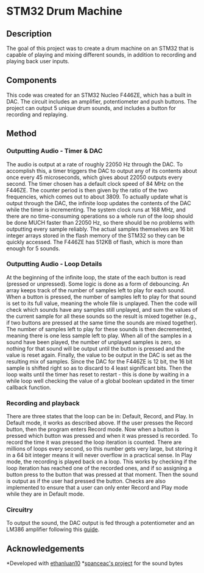 # STM32 Drum Machine

## Description
The goal of this project was to create a drum machine on an STM32 that is capable of playing and mixing different sounds, in addition to recording and playing back user inputs.

## Components
This code was created for an STM32 Nucleo F446ZE, which has a built in DAC. The circuit includes an amplifier, potentiometer and push buttons. The project can output 5 unique drum sounds, and includes a button for recording and replaying.

## Method
### Outputting Audio - Timer & DAC
The audio is output at a rate of roughly 22050 Hz through the DAC. To accomplish this, a timer triggers the DAC to output any of its contents about once every 45 microseconds, which gives about 22050 outputs every second. The timer chosen has a default clock speed of 84 MHz on the F446ZE. The counter period is then given by the ratio of the two frequencies, which comes out to about 3809. To actually update what is output through the DAC, the infinite loop updates the contents of the DAC while the timer is incrementing. The system clock runs at 168 MHz, and there are no time-consuming operations so a whole run of the loop should be done MUCH faster than 22050 Hz, so there should be no problems with outputting every sample reliably. The actual samples themselves are 16 bit integer arrays stored in the flash memory of the STM32 so they can be quickly accessed. The F446ZE has 512KB of flash, which is more than enough for 5 sounds. 
### Outputting Audio - Loop Details
At the beginning of the infinite loop, the state of the each button is read (pressed or unpressed). Some logic is done as a form of debouncing. An array keeps track of the number of samples left to play for each sound. When a button is pressed, the number of samples left to play for that sound is set to its full value, meaning the whole file is unplayed. Then the code will check which sounds have any samples still unplayed, and sum the values of the current sample for all these sounds so the result is mixed together (e.g., if two buttons are pressed at the same time the sounds are mixed together). The number of samples left to play for these sounds is then decremented, meaning there is one less sample left to play. When all of the samples in a sound have been played, the number of unplayed samples is zero, so nothing for that sound will be output until the button is pressed and the value is reset again. Finally, the value to be output in the DAC is set as the resulting mix of samples. Since the DAC for the F446ZE is 12 bit, the 16 bit sample is shifted right so as to discard to 4 least significant bits. Then the loop waits until the timer has reset to restart - this is done by waiting in a while loop well checking the value of a global boolean updated in the timer callback function.
### Recording and playback
There are three states that the loop can be in: Default, Record, and Play. In Default mode, it works as described above. If the user presses the Record button, then the program enters Record mode. Now when a button is pressed which button was pressed and when it was pressed is recorded. To record the time it was pressed the loop iteration is counted. There are millions of loops every second, so this number gets very large, but storing it in a 64 bit integer means it will never overflow in a practical sense. In Play mode, the recording is played back on a loop. This works by checking if the loop iteration has reached one of the recorded ones, and if so assigning a button press to the button that was pressed at that moment. Then the sound is output as if the user had pressed the button. Checks are also implemented to ensure that a user can only enter Record and Play mode while they are in Default mode.

### Circuitry
To output the sound, the DAC output is fed through a potentiometer and an LM386 amplifier following this [guide](https://www.circuitbasics.com/build-a-great-sounding-audio-amplifier-with-bass-boost-from-the-lm386/).


## Acknowledgements
*Developed with [ethanluan10](https://github.com/ethanluan10)
*[spanceac's project](https://github.com/spanceac) for the sound bytes
